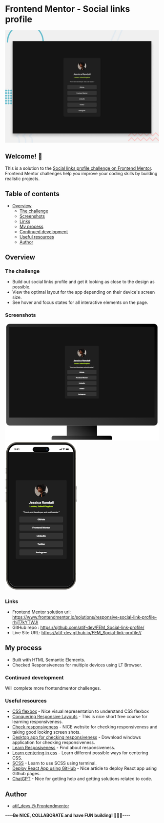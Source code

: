 # Frontend Mentor - Social links profile

![Design preview for the Social links profile challenge](./preview.jpg)

## Welcome! 👋

This is a solution to the [Social links profile challenge on Frontend Mentor](https://www.frontendmentor.io/challenges/social-links-profile-UG32l9m6dQ). Frontend Mentor challenges help you improve your coding skills by building realistic projects.

## Table of contents

- [Overview](#overview)
  - [The challenge](#the-challenge)
  - [Screenshots](#screenshots)
  - [Links](#links)
  - [My process](#my-process)
  - [Continued development](#continued-development)
  - [Useful resources](#useful-resources)
  - [Author](#author)

## Overview

### The challenge

- Build out social links profile and get it looking as close to the design as possible.
- View the optimal layout for the app depending on their device's screen size.
- See hover and focus states for all interactive elements on the page.

### Screenshots

![PC View](https://github.com/atif-dev/FEM_Social-link-profile/blob/main/screenshots/Screen(1440%20by%20900).png?raw=true)
![Mobile view](https://github.com/atif-dev/FEM_Social-link-profile/blob/main/screenshots/iPhone%2015%20Pro%20Max.png?raw=true)

### Links

- Frontend Mentor solution url: https://www.frontendmentor.io/solutions/responsive-social-link-profile-rhjT7kYTWJ/
- GitHub repo : https://github.com/atif-dev/FEM_Social-link-profile/
- Live Site URL: https://atif-dev.github.io/FEM_Social-link-profile//

## My process

  - Built with HTML Semantic Elements.
  - Checked Responsiveness for multiple devices using LT Browser.
    
### Continued development

  Will complete more frontendmentor challenges.

### Useful resources

- [CSS flexbox](https://css-tricks.com/snippets/css/a-guide-to-flexbox/) - Nice visual representation to understand CSS flexbox 
- [Conquering Responsive Layouts](https://courses.kevinpowell.co/conquering-responsive-layouts) - This is nice short free course for learning responsiveness.
- [Check responsiveness](https://www.lambdatest.com/mobile-view-website) - NICE website for checking responsiveness and taking good looking screen shots.
- [Desktop app for checking responsiveness](https://responsively.app/) - Download windows application for checking responsiveness.
- [Learn Resposiveness](https://web.dev/learn/design/) - Find about responsiveness.
- [Learn centering in css](https://moderncss.dev/complete-guide-to-centering-in-css/) - Learn different possible ways for centering CSS.
- [SCSS](https://moderncss.dev/complete-guide-to-centering-in-css/) - Learn to use SCSS using terminal.
- [Deploy React App using GitHub](https://blog.logrocket.com/deploying-react-apps-github-pages/) - Nice article to deploy React app using Github pages.
- [ChatGPT](https://chat.openai.com/) - Nice for getting help and getting solutions related to code.


## Author

- [atif_devs @ Frontendmentor](https://www.frontendmentor.io/profile/atif-dev)

----**Be NICE, COLLABORATE and have FUN building!** 🚀😎😇----

